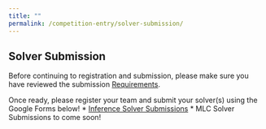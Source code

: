 ```yaml
---
title: ""
permalink: /competition-entry/solver-submission/
---
```


## Solver Submission

Before continuing to registration and submission, please make sure you have reviewed the submission [Requirements](./requirements.md).

Once ready, please register your team and submit your solver(s) using the Google Forms below!
    * [Inference Solver Submissions](https://docs.google.com/forms/d/e/1FAIpQLSfM5IU0bc6s569igW1OyswgNIJLyyUt8QYVbzdJ0hfwyy3Xpw/viewform?usp=sf_link)
    * MLC Solver Submissions to come soon!

